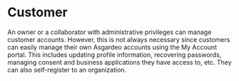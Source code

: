 # Customer

An owner or a collaborator with administrative privileges can manage customer accounts. However, this is not always necessary since customers can easily manage their own Asgardeo accounts <a :href="$withBase('/guides/users/self-service/customer/my-account')">using the My Account portal</a>. This includes updating profile information, recovering passwords, managing consent and business applications they have access to, etc. They can also <a :href="$withBase('/guides/users/self-service/customer/self-register')">self-register</a> to an organization. 



